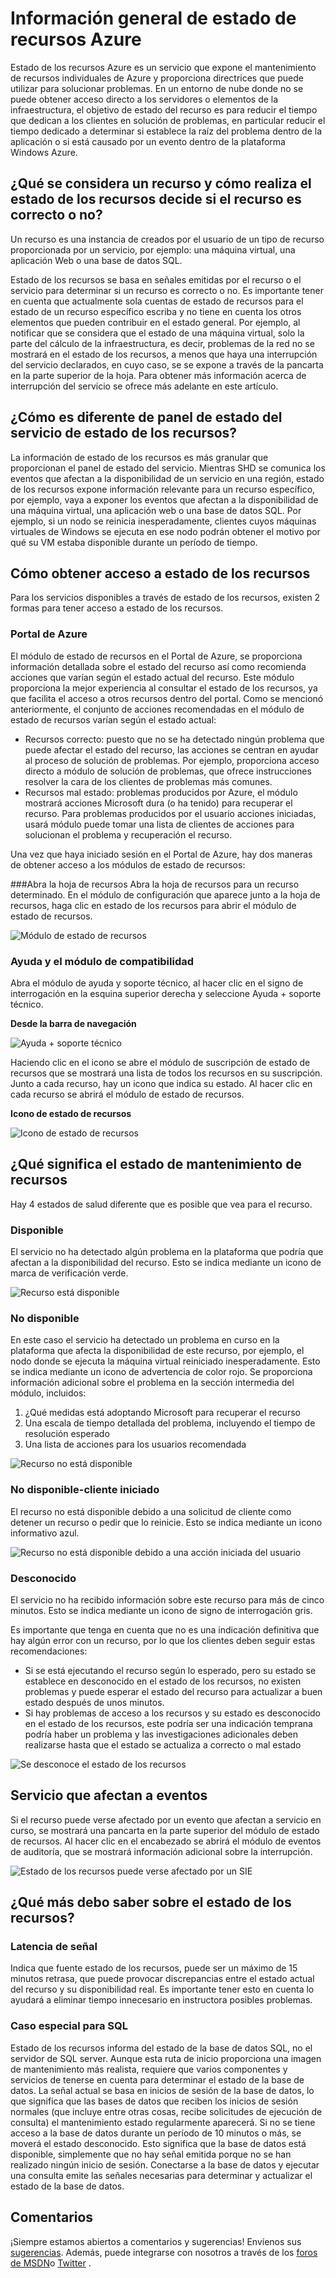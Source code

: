 <properties
   pageTitle="Información general de estado de recursos Azure | Microsoft Azure"
   description="Información general sobre el estado de los recursos de Azure"
   services="Resource health"
   documentationCenter="dev-center-name"
   authors="BernardoAMunoz"
   manager=""
   editor=""/>

<tags
   ms.service="resource-health"
   ms.devlang="na"
   ms.topic="article"
   ms.tgt_pltfrm="na"
   ms.workload="Supportability"
   ms.date="06/01/2016"
   ms.author="BernardoAMunoz"/>

# <a name="azure-resource-health-overview"></a>Información general de estado de recursos Azure

Estado de los recursos Azure es un servicio que expone el mantenimiento de recursos individuales de Azure y proporciona directrices que puede utilizar para solucionar problemas. En un entorno de nube donde no se puede obtener acceso directo a los servidores o elementos de la infraestructura, el objetivo de estado del recurso es para reducir el tiempo que dedican a los clientes en solución de problemas, en particular reducir el tiempo dedicado a determinar si establece la raíz del problema dentro de la aplicación o si está causado por un evento dentro de la plataforma Windows Azure.

## <a name="what-is-considered-a-resource-and-how-does-resource-health-decides-if-the-resource-is-healthy-or-not"></a>¿Qué se considera un recurso y cómo realiza el estado de los recursos decide si el recurso es correcto o no? 
Un recurso es una instancia de creados por el usuario de un tipo de recurso proporcionada por un servicio, por ejemplo: una máquina virtual, una aplicación Web o una base de datos SQL. 

Estado de los recursos se basa en señales emitidas por el recurso o el servicio para determinar si un recurso es correcto o no. Es importante tener en cuenta que actualmente sola cuentas de estado de recursos para el estado de un recurso específico escriba y no tiene en cuenta los otros elementos que pueden contribuir en el estado general. Por ejemplo, al notificar que se considera que el estado de una máquina virtual, solo la parte del cálculo de la infraestructura, es decir, problemas de la red no se mostrará en el estado de los recursos, a menos que haya una interrupción del servicio declarados, en cuyo caso, se se expone a través de la pancarta en la parte superior de la hoja. Para obtener más información acerca de interrupción del servicio se ofrece más adelante en este artículo. 

## <a name="how-is-resource-health-different-from-service-health-dashboard"></a>¿Cómo es diferente de panel de estado del servicio de estado de los recursos?

La información de estado de los recursos es más granular que proporcionan el panel de estado del servicio. Mientras SHD se comunica los eventos que afectan a la disponibilidad de un servicio en una región, estado de los recursos expone información relevante para un recurso específico, por ejemplo, vaya a exponer los eventos que afectan a la disponibilidad de una máquina virtual, una aplicación web o una base de datos SQL. Por ejemplo, si un nodo se reinicia inesperadamente, clientes cuyos máquinas virtuales de Windows se ejecuta en ese nodo podrán obtener el motivo por qué su VM estaba disponible durante un período de tiempo.   

## <a name="how-to-access-resource-health"></a>Cómo obtener acceso a estado de los recursos
Para los servicios disponibles a través de estado de los recursos, existen 2 formas para tener acceso a estado de los recursos.

### <a name="azure-portal"></a>Portal de Azure
El módulo de estado de recursos en el Portal de Azure, se proporciona información detallada sobre el estado del recurso así como recomienda acciones que varían según el estado actual del recurso. Este módulo proporciona la mejor experiencia al consultar el estado de los recursos, ya que facilita el acceso a otros recursos dentro del portal. Como se mencionó anteriormente, el conjunto de acciones recomendadas en el módulo de estado de recursos varían según el estado actual:

* Recursos correcto: puesto que no se ha detectado ningún problema que puede afectar el estado del recurso, las acciones se centran en ayudar al proceso de solución de problemas. Por ejemplo, proporciona acceso directo a módulo de solución de problemas, que ofrece instrucciones resolver la cara de los clientes de problemas más comunes.
* Recursos mal estado: problemas producidos por Azure, el módulo mostrará acciones Microsoft dura (o ha tenido) para recuperar el recurso. Para problemas producidos por el usuario acciones iniciadas, usará módulo puede tomar una lista de clientes de acciones para solucionan el problema y recuperación el recurso.  

Una vez que haya iniciado sesión en el Portal de Azure, hay dos maneras de obtener acceso a los módulos de estado de recursos: 

###<a name="open-the-resource-blade"></a>Abra la hoja de recursos
Abra la hoja de recursos para un recurso determinado. En el módulo de configuración que aparece junto a la hoja de recursos, haga clic en estado de los recursos para abrir el módulo de estado de recursos. 

![Módulo de estado de recursos](./media/resource-health-overview/resourceBladeAndResourceHealth.png)

### <a name="help-and-support-blade"></a>Ayuda y el módulo de compatibilidad
Abra el módulo de ayuda y soporte técnico, al hacer clic en el signo de interrogación en la esquina superior derecha y seleccione Ayuda + soporte técnico. 

**Desde la barra de navegación**

![Ayuda + soporte técnico](./media/resource-health-overview/HelpAndSupport.png)

Haciendo clic en el icono se abre el módulo de suscripción de estado de recursos que se mostrará una lista de todos los recursos en su suscripción. Junto a cada recurso, hay un icono que indica su estado. Al hacer clic en cada recurso se abrirá el módulo de estado de recursos.

**Icono de estado de recursos**

![Icono de estado de recursos](./media/resource-health-overview/resourceHealthTile.png)

## <a name="what-does-my-resource-health-status-mean"></a>¿Qué significa el estado de mantenimiento de recursos
Hay 4 estados de salud diferente que es posible que vea para el recurso.

### <a name="available"></a>Disponible
El servicio no ha detectado algún problema en la plataforma que podría que afectan a la disponibilidad del recurso. Esto se indica mediante un icono de marca de verificación verde. 

![Recurso está disponible](./media/resource-health-overview/Available.png)

### <a name="unavailable"></a>No disponible

En este caso el servicio ha detectado un problema en curso en la plataforma que afecta la disponibilidad de este recurso, por ejemplo, el nodo donde se ejecuta la máquina virtual reiniciado inesperadamente. Esto se indica mediante un icono de advertencia de color rojo. Se proporciona información adicional sobre el problema en la sección intermedia del módulo, incluidos: 

1.  ¿Qué medidas está adoptando Microsoft para recuperar el recurso 
2.  Una escala de tiempo detallada del problema, incluyendo el tiempo de resolución esperado
3.  Una lista de acciones para los usuarios recomendada 

![Recurso no está disponible](./media/resource-health-overview/Unavailable.png)

### <a name="unavailable--customer-initiated"></a>No disponible-cliente iniciado
El recurso no está disponible debido a una solicitud de cliente como detener un recurso o pedir que lo reinicie. Esto se indica mediante un icono informativo azul. 

![Recurso no está disponible debido a una acción iniciada del usuario](./media/resource-health-overview/userInitiated.png)

### <a name="unknown"></a>Desconocido
El servicio no ha recibido información sobre este recurso para más de cinco minutos. Esto se indica mediante un icono de signo de interrogación gris. 

Es importante que tenga en cuenta que no es una indicación definitiva que hay algún error con un recurso, por lo que los clientes deben seguir estas recomendaciones:

* Si se está ejecutando el recurso según lo esperado, pero su estado se establece en desconocido en el estado de los recursos, no existen problemas y puede esperar el estado del recurso para actualizar a buen estado después de unos minutos.
* Si hay problemas de acceso a los recursos y su estado es desconocido en el estado de los recursos, este podría ser una indicación temprana podría haber un problema y las investigaciones adicionales deben realizarse hasta que el estado se actualiza a correcto o mal estado

![Se desconoce el estado de los recursos](./media/resource-health-overview/unknown.png)

## <a name="service-impacting-events"></a>Servicio que afectan a eventos
Si el recurso puede verse afectado por un evento que afectan a servicio en curso, se mostrará una pancarta en la parte superior del módulo de estado de recursos. Al hacer clic en el encabezado se abrirá el módulo de eventos de auditoría, que se mostrará información adicional sobre la interrupción.

![Estado de los recursos puede verse afectado por un SIE](./media/resource-health-overview/serviceImpactingEvent.png)

## <a name="what-else-do-i-need-to-know-about-resource-health"></a>¿Qué más debo saber sobre el estado de los recursos?

### <a name="signal-latency"></a>Latencia de señal
Indica que fuente estado de los recursos, puede ser un máximo de 15 minutos retrasa, que puede provocar discrepancias entre el estado actual del recurso y su disponibilidad real. Es importante tener esto en cuenta lo ayudará a eliminar tiempo innecesario en instructora posibles problemas. 

### <a name="special-case-for-sql"></a>Caso especial para SQL 
Estado de los recursos informa del estado de la base de datos SQL, no el servidor de SQL server. Aunque esta ruta de inicio proporciona una imagen de mantenimiento más realista, requiere que varios componentes y servicios de tenerse en cuenta para determinar el estado de la base de datos. La señal actual se basa en inicios de sesión de la base de datos, lo que significa que las bases de datos que reciben los inicios de sesión normales (que incluye entre otras cosas, recibe solicitudes de ejecución de consulta) el mantenimiento estado regularmente aparecerá. Si no se tiene acceso a la base de datos durante un período de 10 minutos o más, se moverá el estado desconocido. Esto significa que la base de datos está disponible, simplemente que no hay señal emitida porque no se han realizado ningún inicio de sesión. Conectarse a la base de datos y ejecutar una consulta emite las señales necesarias para determinar y actualizar el estado de la base de datos.

## <a name="feedback"></a>Comentarios
¡Siempre estamos abiertos a comentarios y sugerencias! Envíenos sus [sugerencias](https://feedback.azure.com/forums/266794-support-feedback). Además, puede integrarse con nosotros a través de los [foros de MSDN](https://social.msdn.microsoft.com/Forums/azure)o [Twitter](https://twitter.com/azuresupport) .
